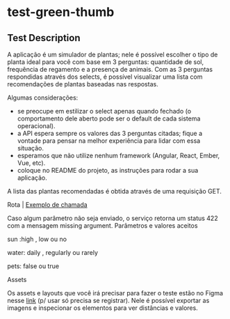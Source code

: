 # test-green-thumb

## Test Description

A aplicação é um simulador de plantas; nele é possível escolher o tipo de planta ideal para você com base em 3 perguntas: quantidade de sol, frequência de regamento e a presença de animais. Com as 3 perguntas respondidas através dos selects, é possível visualizar uma lista com recomendações de plantas baseadas nas respostas.

Algumas considerações:

- se preocupe em estilizar o select apenas quando fechado (o comportamento dele aberto pode ser o default de cada sistema operacional).
- a API espera sempre os valores das 3 perguntas citadas; fique a vontade para pensar na melhor experiência para lidar com essa situação.
- esperamos que não utilize nenhum framework (Angular, React, Ember, Vue, etc).
- coloque no README do projeto, as instruções para rodar a sua aplicação. 

A lista das plantas recomendadas é obtida através de uma requisição GET.

Rota | [Exemplo de chamada](https://6nrr6n9l50.execute-api.us-east-1.amazonaws.com/default/front-plantTest-service?sun=high&water=rarely&pets=false)

Caso algum parâmetro não seja enviado, o serviço retorna um status 422 com a mensagem missing argument.
Parâmetros e valores aceitos

sun :high , low ou no

water: daily , regularly ou rarely

pets: false ou true

Assets
 
Os assets e layouts que você irá precisar para fazer o teste estão no Figma nesse [link](https://www.figma.com/file/k5X5vEHSM0MeElKtzvkEr7/greenthumb-pocket) (p/ usar só precisa se registrar). Nele é possível exportar as imagens e inspecionar os elementos para ver distâncias e valores.
